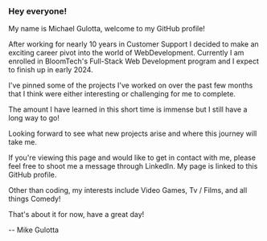 ### Hey everyone!

My name is Michael Gulotta, welcome to my GitHub profile! 

After working for nearly 10 years in Customer Support I decided to make an exciting career pivot into the world of WebDevelopment. 
Currently I am enrolled in BloomTech's Full-Stack Web Development program and I expect to finish up in early 2024. 

I've pinned some of the projects I've worked on over the past few months that I think were either interesting or challenging for me to complete.

The amount I have learned in this short time is immense but I still have a long way to go!

Looking forward to see what new projects arise and where this journey will take me. 

If you're viewing this page and would like to get in contact with me, please feel free to shoot me a message through LinkedIn. 
My page is linked to this GitHub profile.

Other than coding, my interests include Video Games, Tv / Films, and all things Comedy!

That's about it for now, have a great day!

-- Mike Gulotta

<!--
**gulotta/gulotta** is a ✨ _special_ ✨ repository because its `README.md` (this file) appears on your GitHub profile.

Here are some ideas to get you started:

- 🔭 I’m currently working on ...
- 🌱 I’m currently learning ...
- 👯 I’m looking to collaborate on ...
- 🤔 I’m looking for help with ...
- 💬 Ask me about ...
- 📫 How to reach me: ...
- 😄 Pronouns: ...
- ⚡ Fun fact: ...
-->
